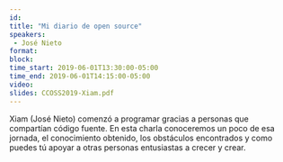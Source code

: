 ```yaml
---
id: 
title: "Mi diario de open source"
speakers:
 - José Nieto
format: 
block:
time_start: 2019-06-01T13:30:00-05:00
time_end: 2019-06-01T14:15:00-05:00
video:
slides: CCOSS2019-Xiam.pdf
---
```


Xiam (José Nieto) comenzó a programar gracias a personas que compartían código fuente. En esta charla conoceremos un poco de esa jornada, el conocimiento obtenido, los obstáculos encontrados y como puedes tú apoyar a otras personas entusiastas a crecer y crear.